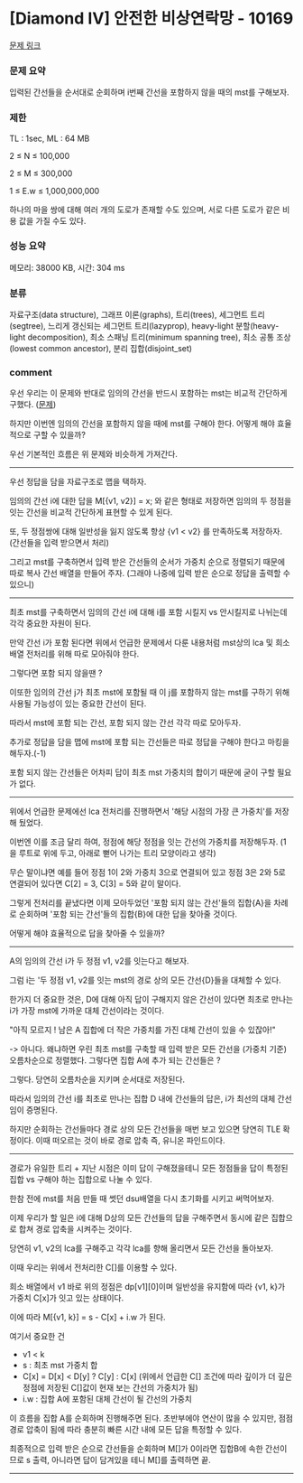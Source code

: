 
# [Diamond IV] 안전한 비상연락망 - 10169

[문제 링크](https://www.acmicpc.net/problem/10169)

### 문제 요약

<p> 입력된 간선들을 순서대로 순회하며 i번째 간선을 포함하지 않을 때의 mst를 구해보자. </p>

### 제한

TL : 1sec, ML : 64 MB

2 ≤ N ≤ 100,000

2 ≤ M ≤ 300,000

1 ≤ E.w ≤ 1,000,000,000

하나의 마을 쌍에 대해 여러 개의 도로가 존재할 수도 있으며, 서로 다른 도로가 같은 비용 값을 가질 수도 있다.

### 성능 요약

메모리: 38000 KB, 시간: 304 ms

### 분류

자료구조(data structure), 그래프 이론(graphs), 트리(trees), 세그먼트 트리(segtree), 느리게 갱신되는 세그먼트 트리(lazyprop), heavy-light 분할(heavy-light decomposition), 
최소 스패닝 트리(minimum spanning tree), 최소 공통 조상(lowest common ancestor), 분리 집합(disjoint_set)

### comment

 우선 우리는 이 문제와 반대로 임의의 간선을 반드시 포함하는 mst는 비교적 간단하게 구했다. ([문제](https://github.com/pill27211/Baekjoon/tree/main/Platinum/Graphs/15481_%EA%B7%B8%EB%9E%98%ED%94%84%EC%99%80%20MST))
 
 하지만 이번엔 임의의 간선을 포함하지 않을 때에 mst를 구해야 한다. 어떻게 해야 효율적으로 구할 수 있을까?
 
 우선 기본적인 흐름은 위 문제와 비슷하게 가져간다.
 
-----------------------------------------------------------------------------------------------------------------------------------------------------------------------

우선 정답을 담을 자료구조로 맵을 택하자.

임의의 간선 i에 대한 답을 M[{v1, v2}] = x;  와 같은 형태로 저장하면 임의의 두 정점을 잇는 간선을 비교적 간단하게 표현할 수 있게 된다.

또, 두 정점쌍에 대해 일반성을 잃지 않도록 항상 {v1 < v2} 를 만족하도록 저장하자. (간선들을 입력 받으면서 처리)

그리고 mst를 구축하면서 입력 받은 간선들의 순서가 가중치 순으로 정렬되기 때문에 따로 복사 간선 배열을 만들어 주자. (그래야 나중에 입력 받은 순으로 정답을 출력할 수 있으니)

-----------------------------------------------------------------------------------------------------------------------------------------------------------------------

최초 mst를 구축하면서 임의의 간선 i에 대해 i를 포함 시킬지 vs 안시킬지로 나뉘는데 각각 중요한 자원이 된다.

만약 간선 i가 포함 된다면 위에서 언급한 문제에서 다룬 내용처럼 mst상의 lca 및 희소 배열 전처리를 위해 따로 모아줘야 한다.

그렇다면 포함 되지 않을땐 ?

이또한 임의의 간선 j가 최초 mst에 포함될 때 이 j를 포함하지 않는 mst를 구하기 위해 사용될 가능성이 있는 중요한 간선이 된다.

따라서 mst에 포함 되는 간선, 포함 되지 않는 간선 각각 따로 모아두자.

추가로 정답을 담을 맵에 mst에 포함 되는 간선들은 따로 정답을 구해야 한다고 마킹을 해두자.(-1)

포함 되지 않는 간선들은 어차피 답이 최초 mst 가중치의 합이기 때문에 굳이 구할 필요가 없다.

-----------------------------------------------------------------------------------------------------------------------------------------------------------------------

위에서 언급한 문제에선 lca 전처리를 진행하면서 '해당 시점의 가장 큰 가중치'를 저장해 뒀었다.

이번엔 이를 조금 달리 하여, 정점에 해당 정점을 잇는 간선의 가중치를 저장해두자. (1을 루트로 위에 두고, 아래로 뻗어 나가는 트리 모양이라고 생각)

무슨 말이냐면 예를 들어 정점 1이 2와 가중치 3으로 연결되어 있고 정점 3은 2와 5로 연결되어 있다면 C[2] = 3, C[3] = 5와 같이 말이다.

그렇게 전처리를 끝냈다면 이제 모아두었던 '포함 되지 않는 간선'들의 집합{A}을 차례로 순회하며 '포함 되는 간선'들의 집합{B}에 대한 답을 찾아줄 것이다.

어떻게 해야 효율적으로 답을 찾아줄 수 있을까?

-----------------------------------------------------------------------------------------------------------------------------------------------------------------------

A의 임의의 간선 i가 두 정점 v1, v2를 잇는다고 해보자.

그럼 i는 '두 정점 v1, v2를 잇는 mst의 경로 상의 모든 간선{D}들을 대체할 수 있다.

한가지 더 중요한 것은, D에 대해 아직 답이 구해지지 않은 간선이 있다면 최초로 만나는 i가 가장 mst에 가까운 대체 간선이라는 것이다.

"아직 모르지 ! 남은 A 집합에 더 작은 가중치를 가진 대체 간선이 있을 수 있잖아!"

-> 아니다. 왜냐하면 우린 최초 mst를 구축할 때 입력 받은 모든 간선을 (가중치 기준) 오름차순으로 정렬했다. 그렇다면 집합 A에 추가 되는 간선들은 ?

그렇다. 당연히 오름차순을 지키며 순서대로 저장된다.

따라서 임의의 간선 i를 최초로 만나는 집합 D 내에 간선들의 답은, i가 최선의 대체 간선임이 증명된다.

하지만 순회하는 간선들마다 경로 상의 모든 간선들을 매번 보고 있으면 당연히 TLE 확정이다. 이때 떠오르는 것이 바로 경로 압축 즉, 유니온 파인드이다.

-----------------------------------------------------------------------------------------------------------------------------------------------------------------------

경로가 유일한 트리 + 지난 시점은 이미 답이 구해졌을테니 모든 정점들을 답이 특정된 집합 vs 구해야 하는 집합으로 나눌 수 있다.

한참 전에 mst를 처음 만들 때 썻던 dsu배열을 다시 초기화를 시키고 써먹어보자.

이제 우리가 할 일은 i에 대해 D상의 모든 간선들의 답을 구해주면서 동시에 같은 집합으로 합쳐 경로 압축을 시켜주는 것이다.

당연히 v1, v2의 lca를 구해주고 각각 lca를 향해 올리면서 모든 간선을 돌아보자.

이때 우리는 위에서 전처리한 C[]를 이용할 수 있다.

희소 배열에서 v1 바로 위의 정점은 dp[v1][0]이며 일반성을 유지함에 따라 {v1, k}가 가중치 C[x]가 잇고 있는 상태이다.

이에 따라 M[{v1, k}] = s - C[x] + i.w 가 된다.

여기서 중요한 건

* v1 < k
* s : 최초 mst 가중치 합
* C[x] = D[x] < D[y] ? C[y] : C[x] (위에서 언급한 C[] 조건에 따라 깊이가 더 깊은 정점에 저장된 C[]값이 현재 보는 간선의 가중치가 됨)
* i.w : 집합 A에 포함된 대체 간선이 될 간선의 가중치

이 흐름을 집합 A를 순회하며 진행해주면 된다. 초반부에야 연산이 많을 수 있지만, 점점 경로 압축이 됨에 따라 충분히 빠른 시간 내에 모든 답을 특정할 수 있다.

최종적으로 입력 받은 순으로 간선들을 순회하며 M[]가 0이라면 집합B에 속한 간선이므로 s 출력, 아니라면 답이 담겨있을 테니 M[]를 출력하면 끝.

-----------------------------------------------------------------------------------------------------------------------------------------------------------------------
